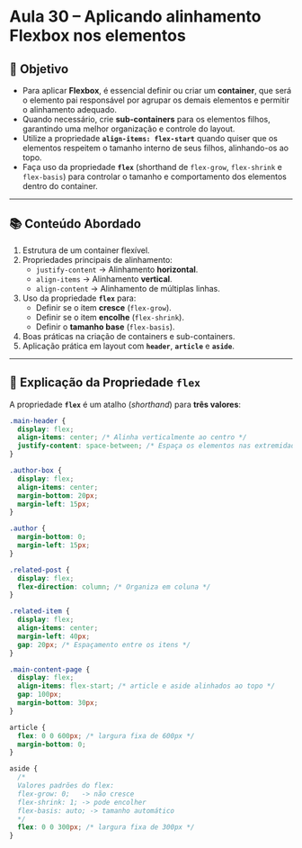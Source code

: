 # Aula 30 – Aplicando alinhamento Flexbox nos elementos

## 🎯 Objetivo

- Para aplicar **Flexbox**, é essencial definir ou criar um **container**, que será o elemento pai responsável por agrupar os demais elementos e permitir o alinhamento adequado.
- Quando necessário, crie **sub-containers** para os elementos filhos, garantindo uma melhor organização e controle do layout.
- Utilize a propriedade **`align-items: flex-start`** quando quiser que os elementos respeitem o tamanho interno de seus filhos, alinhando-os ao topo.
- Faça uso da propriedade **`flex`** (shorthand de `flex-grow`, `flex-shrink` e `flex-basis`) para controlar o tamanho e comportamento dos elementos dentro do container.

---

## 📚 Conteúdo Abordado

1. Estrutura de um container flexível.
2. Propriedades principais de alinhamento:
   - `justify-content` → Alinhamento **horizontal**.
   - `align-items` → Alinhamento **vertical**.
   - `align-content` → Alinhamento de múltiplas linhas.
3. Uso da propriedade **`flex`** para:
   - Definir se o item **cresce** (`flex-grow`).
   - Definir se o item **encolhe** (`flex-shrink`).
   - Definir o **tamanho base** (`flex-basis`).
4. Boas práticas na criação de containers e sub-containers.
5. Aplicação prática em layout com **`header`**, **`article`** e **`aside`**.

---

## 📝 Explicação da Propriedade `flex`

A propriedade **`flex`** é um atalho (_shorthand_) para **três valores**:

```css
.main-header {
  display: flex;
  align-items: center; /* Alinha verticalmente ao centro */
  justify-content: space-between; /* Espaça os elementos nas extremidades */
}

.author-box {
  display: flex;
  align-items: center;
  margin-bottom: 20px;
  margin-left: 15px;
}

.author {
  margin-bottom: 0;
  margin-left: 15px;
}

.related-post {
  display: flex;
  flex-direction: column; /* Organiza em coluna */
}

.related-item {
  display: flex;
  align-items: center;
  margin-left: 40px;
  gap: 20px; /* Espaçamento entre os itens */
}

.main-content-page {
  display: flex;
  align-items: flex-start; /* article e aside alinhados ao topo */
  gap: 100px;
  margin-bottom: 30px;
}

article {
  flex: 0 0 600px; /* largura fixa de 600px */
  margin-bottom: 0;
}

aside {
  /*
  Valores padrões do flex:
  flex-grow: 0;   -> não cresce
  flex-shrink: 1; -> pode encolher
  flex-basis: auto; -> tamanho automático
  */
  flex: 0 0 300px; /* largura fixa de 300px */
}
```
